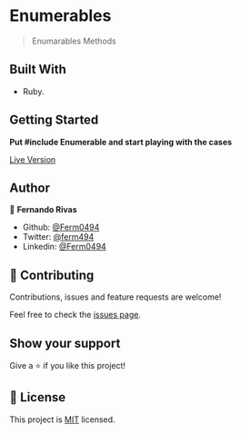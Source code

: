 # Enumerables

>Enumarables Methods

## Built With

- Ruby.

## Getting Started


**Put #include Enumerable and start playing with the cases**

[Live Version](https://repl.it/@Ferm0494/ToughHiddenTransformation)

## Author

👤 **Fernando Rivas**

- Github: [@Ferm0494](https://github.com/Ferm0494)
- Twitter: [@ferm494](https://twitter.com/ferm494)
- Linkedin: [@Ferm0494](https://www.linkedin.com/in/ferm0494/)


## 🤝 Contributing

Contributions, issues and feature requests are welcome!

Feel free to check the [issues page](issues/).

## Show your support

Give a ⭐️ if you like this project!

## 📝 License

This project is [MIT](lic.url) licensed.
